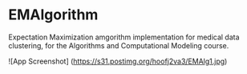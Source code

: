 # EMAlgorithm


Expectation Maximization amgorithm implementation for medical data clustering, for the Algorithms and Computational Modeling course.<br />


![App Screenshot] (https://s31.postimg.org/hoofj2va3/EMAlg1.jpg)


